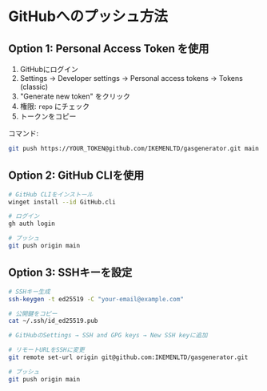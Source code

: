 # GitHubへのプッシュ方法

## Option 1: Personal Access Token を使用

1. GitHubにログイン
2. Settings → Developer settings → Personal access tokens → Tokens (classic)
3. "Generate new token" をクリック
4. 権限: `repo` にチェック
5. トークンをコピー

コマンド:
```bash
git push https://YOUR_TOKEN@github.com/IKEMENLTD/gasgenerator.git main
```

## Option 2: GitHub CLIを使用

```bash
# GitHub CLIをインストール
winget install --id GitHub.cli

# ログイン
gh auth login

# プッシュ
git push origin main
```

## Option 3: SSHキーを設定

```bash
# SSHキー生成
ssh-keygen -t ed25519 -C "your-email@example.com"

# 公開鍵をコピー
cat ~/.ssh/id_ed25519.pub

# GitHubのSettings → SSH and GPG keys → New SSH keyに追加

# リモートURLをSSHに変更
git remote set-url origin git@github.com:IKEMENLTD/gasgenerator.git

# プッシュ
git push origin main
```
